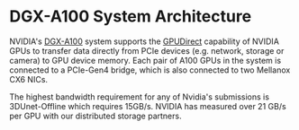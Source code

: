 # DGX-A100 System Architecture

NVIDIA's [DGX-A100](https://www.nvidia.com/content/dam/en-zz/Solutions/Data-Center/dgx-a100/dgxa100-system-architecture-white-paper.pdf) system supports the [GPUDirect](https://developer.nvidia.com/gpudirect) capability of NVIDIA GPUs to transfer data directly from PCIe devices (e.g. network, storage or camera) to GPU device memory. Each pair of A100 GPUs in the system is connected to a PCIe-Gen4 bridge, which is also connected to two Mellanox CX6 NICs.

The highest bandwidth requirement for any of Nvidia's submissions is 3DUnet-Offline which requires 15GB/s. NVIDIA has measured over 21 GB/s per GPU with our distributed storage partners.

